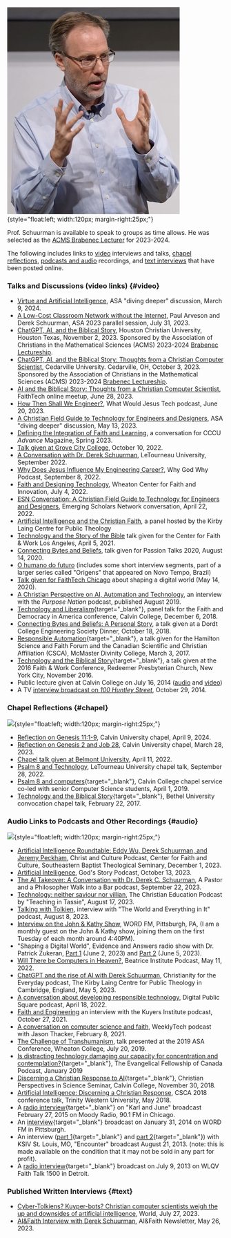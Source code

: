 ![](images/derek-presenting.jpg){style="float:left; width:120px; margin-right:25px;"}

Prof. Schuurman is available to speak to groups as time allows. He was selected as the 
[ACMS Brabenec Lecturer](https://acmsonline.org/brabenec-lectureship/) for 2023-2024.

The following includes links to [video](#video) interviews and talks,
[chapel reflections](#chapel), [podcasts and audio](#audio) recordings,
and [text interviews](#text) that have been posted online.

### Talks and Discussions \(video links\) {#video}

-   [Virtue and Artificial Intelligence](https://www.youtube.com/watch?v=L-OWuuDGM8c), ASA "diving deeper" discussion, March 9, 2024.
-   [A Low-Cost Classroom Network without the Internet](https://youtu.be/SDR474ofZrQ?feature=shared),
    Paul Arveson and Derek Schuurman, ASA 2023 parallel session, July 31, 2023.
-   [ChatGPT, AI, and the Biblical Story](https://youtu.be/s4krsbAYHLw?feature=shared),
    Houston Christian University, Houston Texas, November 2, 2023. 
    Sponsored by the Association of Christians in the Mathematical Sciences \(ACMS\) 2023-2024 
    [Brabenec Lectureship](https://acmsonline.org/brabenec-lectureship/).
-   [ChatGPT, AI, and the Biblical Story: Thoughts from a Christian Computer Scientist](https://video.cedarville.edu/media/ChatGPT_AI_and+the+Biblical+Story/1_5z09i1d5),
    Cedarville University. Cedarville, OH, October 3, 2023.
    Sponsored by the Association of Christians in the Mathematical Sciences \(ACMS\) 2023-2024 
    [Brabenec Lectureship](https://acmsonline.org/brabenec-lectureship/).
-   [AI and the Biblical Story: Thoughts from a Christian Computer Scientist](https://youtu.be/cQL4XZPx9ek),
    FaithTech online meetup, June 28, 2023.
-   [How Then Shall We Engineer?](https://www.whatwouldjesustech.com/all-episodes/30-how-then-shall-we-engineer),
    What Would Jesus Tech podcast, June 20, 2023.
-   [A Christian Field Guide to Technology for Engineers and Designers](https://youtu.be/UK8ly0_BAyE), 
    ASA \"diving deeper\" discussion, May 13, 2023.
-   [Defining the Integration of Faith and Learning](https://youtu.be/M82xn2qEHL4),
    a conversation for CCCU *Advance* Magazine, Spring 2023.
-   [Talk given at Grove City College](https://livestream.com/accounts/13431056/events/7670049/videos/233270531),
    October 10, 2022.
-   [A Conversation with Dr. Derek Schuurman](https://www.letu.edu/offices/president/derek-schuurman-interview.html),
    LeTourneau University, September 2022.
-   [Why Does Jesus Influence My Engineering Career?](https://youtu.be/Tt003r5DKKg),
    Why God Why Podcast, September 8, 2022.
-   [Faith and Designing Technology](https://youtu.be/c6lS7kogDvQ),
    Wheaton Center for Faith and Innovation, July 4, 2022.
-   [ESN Conversation: A Christian Field Guide to Technology for Engineers and Designers](https://youtu.be/ScY27YoVu2U),
    Emerging Scholars Network conversation, April 22, 2022.
-   [Artificial Intelligence and the Christian Faith](https://youtu.be/2LNxSCBlISY),
    a panel hosted by the Kirby Laing Centre for Public Theology
-   [Technology and the Story of the Bible](https://youtu.be/TDZLU_yESs8) talk given for the Center for
    Faith & Work Los Angeles, April 5, 2021.
-   [Connecting Bytes and Beliefs](https://youtu.be/xYqc99idvWM?t=315),
    talk given for Passion Talks 2020, August 14, 2020.
-   [O humano do futuro](https://ntplay.com/video/5de04b4e24ce4a272125f6f8) (includes
    some short interview segments, part of a larger series called
    \"Origens\" that appeared on Novo Tempo, Brazil)
-   [Talk given for FaithTech Chicago](https://youtu.be/_0VApx4JtDg)
    about shaping a digital world (May 14, 2020).
-   [A Christian Perspective on AI, Automation and Technology](https://youtu.be/NQHTG7uctWU), an interview with the
    *Purpose Nation* podcast, published August 2019.
-   [Technology and Liberalism](https://youtu.be/zRL6mWQ_UnE?t=325){target="_blank"},
    panel talk for the Faith and Democracy in America conference, Calvin
    College, December 6, 2018.
-   [Connecting Bytes and Beliefs: A Personal Story](https://youtu.be/sAzLbnrXMXc?t=1043),
    a talk given at a Dordt College Engineering Society Dinner, October 18, 2018.
-   [Responsible Automation](https://youtu.be/9fIYIFGB9ig){target="_blank"}, a talk
    given for the Hamilton Science and Faith Forum and the Canadian
    Scientific and Christian Affiliation (CSCA), McMaster Divinity
    College, March 3, 2017.
-   [Technology and the Biblical Story](https://youtu.be/_u6jdFKkWKs){target="_blank"}, a talk given
    at the 2016 Faith & Work Conference, Redeemer Presbyterian Church,
    New York City, November 2016.
-   Public lecture given at Calvin College on July 16, 2014
    ([audio](https://cs.calvin.edu/activities/books/shaping_a_digital_world/media/lecture-07-16-2014.mp3)
    and
    [video](https://cs.calvin.edu/activities/books/shaping_a_digital_world/media/lecture-07-16-2014.mp4))
-   A TV [interview broadcast on *100 Huntley
    Street*](https://www.youtube.com/watch?v=x3fpv1ON1Oc), October 29,
    2014.

### Chapel Reflections {#chapel}

![](images/derek-in-chapel.jpg){style="float:left; width:120px; margin-right:25px;"}

-   [Reflection on Genesis 11:1-9](https://www.youtube.com/watch?v=WOwhjiPr9S8&t=350s), Calvin University chapel, April 9, 2024.
-   [Reflection on Genesis 2 and Job 28](https://www.youtube.com/live/GXZ8cBORbAk?feature=share),
    Calvin University chapel, March 28, 2023.
-   [Chapel talk given at Belmont University](https://s3.amazonaws.com/monkdev.ysl.23582/streams/278289/mp4/playlist_1_1080.mp4),
    April 11, 2022.
-   [Psalm 8 and Technology](https://vimeo.com/753928698#t=1677s),
    LeTourneau University chapel talk, September 28, 2022.
-   [Psalm 8 and computers](https://livestream.com/accounts/343472/events/8512698/videos/189421880/){target="_blank"},
    Calvin College chapel service co-led with senior Computer Science students, April 1, 2019.
-   [Technology and the Biblical Story](https://vimeo.com/205900409){target="_blank"}, Bethel
    University convocation chapel talk, February 22, 2017.

### Audio Links to Podcasts and Other Recordings {#audio}

![](images/derek-podcasting.jpg){style="float:left; width:120px; margin-right:25px;"}

-   [Artificial Intelligence Roundtable: Eddy Wu, Derek Schuurman, and Jeremy Peckham](https://cfc.sebts.edu/faith-and-science/artificial-intelligence-roundtable-eddy-wu-derek-schuurman-and-jeremy-peckham/), 
    Christ and Culture Podcast, Center for Faith and Culture, Southeastern Baptist Theological Seminary, December 1, 2023.
-   [Artificial Intelligence](https://www.godsstorypodcast.com/e/derek-schuurman-%e2%80%93-artificial-intelligence/), God's Story Podcast, October 13, 2023.
-   [The AI Takeover: A Conversation with Dr. Derek C. Schuurman](https://www.buzzsprout.com/967219/13640329),
    A Pastor and a Philosopher Walk into a Bar podcast, September 22, 2023.
-   [Technology: neither saviour nor villian](https://open.spotify.com/episode/5Nbn3XesARiHva14bXqaG8?si=29fe24fe034542da),
    The Christian Education Podcast by \"Teaching in Tassie\", August 17, 2023.
-   [Talking with Tolkien](https://wng.org/podcasts/talking-with-tolkien-1691452850),
    interview with \"The World and Everything in It\" podcast, August 8, 2023.
-   [Interview on the John & Kathy Show](https://omny.fm/shows/john-kathy/the-ride-home-tuesday-august-1-2023?t=37m45s),
    WORD FM, Pittsburgh, PA, (I am a monthly guest on the John & Kathy
    show, joining them on the first Tuesday of each month around 4:40PM).
-   \"Shaping a Digital World\", Evidence and Answers radio show with Dr. Patrick Zukeran, 
    [Part 1](https://evidenceandanswers.org/podcast/episode-989-shaping-a-digital-world-pt-1/)
    (June 2, 2023) and 
    [Part 2](https://evidenceandanswers.org/podcast/episode-990-shaping-a-digital-world-pt-2/)
    (June 5, 2023).
-   [Will There be Computers in Heaven?](https://beatriceinstitute.org/derek-schuurman-episode),
    Beatrice Institute Podcast, May 11, 2022.
-   [ChatGPT and the rise of AI with Derek Schuurman](https://kirbylaingcentre.co.uk/chat-gpt-and-the-rise-of-ai-with-derek-schuurman/),
    Christianity for the Everyday podcast, The Kirby Laing Centre for
    Public Theology in Cambridge, England, May 5, 2023.
-   [A conversation about developing responsible technology](https://jasonthacker.com/podcast/a-conversation-with-dr-derek-schuurman-about-the-equipping-technologists/),
    Digital Public Square podcast, April 18, 2022.
-   [Faith and Engineering](https://faith-in-teaching-podcast.simplecast.com/episodes/interview-with-derek-schuurman-author-of-a-christian-field-guide-to-technology-for-engineers)
    an interview with the Kuyers Institute podcast, October 27, 2021.
-   [A conversation on computer science and faith](https://jasonthacker.com/podcast/a-conversation-with-dr-derek-schuurman-on-computer-science-and-faith/),
    WeeklyTech podcast with Jason Thacker, February 8, 2021.
-   [The Challenge of Transhumanism](talks/ASA2019Schuurman.mp3),
    talk presented at the 2019 ASA Conference, Wheaton College, July 20, 2019.
-   [Is distracting technology damaging our capacity for concentration and contemplation?](https://soundcloud.com/faithtoday/is-distracting-technology-damaging-our-capacity-for-concentration-and-contemplation){target="_blank"},
    The Evangelical Fellowship of Canada Podcast, January 2019
-   [Discerning a Christian Response to AI](https://cs.calvin.edu/activities/books/shaping_a_digital_world/media/Discerning_AI_20181130.mp3){target="_blank"},
    Christian Perspectives in Science Seminar, Calvin College, November 30, 2018.
-   [Artificial Intelligence: Discerning a Christian Response](https://www.asa3.org/ASAradio/CSCA2018Schuurman.mp3), CSCA
    2018 conference talk, Trinity Western University, May 2018.
-   A [radio interview](https://cs.calvin.edu/activities/books/shaping_a_digital_world/media/WMBI-2014-02-27.mp3){target="_blank"}
    on \"Karl and June\" broadcast February 27, 2015 on Moody Radio, 90.1 FM in Chicago.
-   An [interview](https://cs.calvin.edu/activities/books/shaping_a_digital_world/media/WORDFM-2014-01-31.mp3){target="_blank"}
    broadcast on January 31, 2014 on WORD FM in Pittsburgh.
-   An interview ([part 1](https://cs.calvin.edu/activities/books/shaping_a_digital_world/media/encounter1.mp3){target="_blank"}
    and [part 2](https://cs.calvin.edu/activities/books/shaping_a_digital_world/media/encounter2.mp3){target="_blank"})
    with KSIV St. Louis, MO, \"Encounter\" broadcast August 21, 2013.
    (note: this is made available on the condition that it may not be
    sold in any part for profit).
-   A [radio interview](https://cs.calvin.edu/activities/books/shaping_a_digital_world/media/God321interview.mp3){target="_blank"}
    broadcast on July 9, 2013 on WLQV Faith Talk 1500 in Detroit.

### Published Written Interviews {#text}

-   [Cyber-Tolkiens? Kuyper-bots? Christian computer scientists weigh the up and downsides of artificial intelligence](https://wng.org/articles/cyber-tolkiens-kuyper-bots-1690088128),
    World, July 27, 2023.
-   [AI&Faith Interview with Derek Schuurman](https://aiandfaith.org/featured-interview-dr-derek-schuurman/),
    AI&Faith Newsletter, May 26, 2023.

